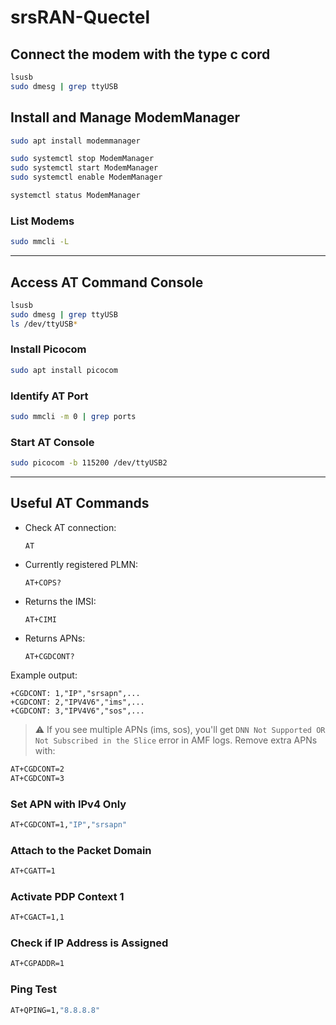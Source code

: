 # srsRAN-Quectel

## Connect the modem with the type c cord

```bash
lsusb
sudo dmesg | grep ttyUSB
```

## Install and Manage ModemManager

```bash
sudo apt install modemmanager

sudo systemctl stop ModemManager
sudo systemctl start ModemManager
sudo systemctl enable ModemManager

systemctl status ModemManager
```

### List Modems

```bash
sudo mmcli -L
```

---

## Access AT Command Console

```bash
lsusb
sudo dmesg | grep ttyUSB
ls /dev/ttyUSB*
```

### Install Picocom

```bash
sudo apt install picocom
```

### Identify AT Port

```bash
sudo mmcli -m 0 | grep ports
```

### Start AT Console

```bash
sudo picocom -b 115200 /dev/ttyUSB2
```

---

## Useful AT Commands

- Check AT connection:

  ```
  AT
  ```

- Currently registered PLMN:

  ```
  AT+COPS?
  ```

- Returns the IMSI:

  ```
  AT+CIMI
  ```

- Returns APNs:
  ```
  AT+CGDCONT?
  ```

Example output:

```
+CGDCONT: 1,"IP","srsapn",...
+CGDCONT: 2,"IPV4V6","ims",...
+CGDCONT: 3,"IPV4V6","sos",...
```

> ⚠️ If you see multiple APNs (ims, sos), you'll get `DNN Not Supported OR Not Subscribed in the Slice` error in AMF logs. Remove extra APNs with:

```bash
AT+CGDCONT=2
AT+CGDCONT=3
```

### Set APN with IPv4 Only

```bash
AT+CGDCONT=1,"IP","srsapn"
```

### Attach to the Packet Domain

```bash
AT+CGATT=1
```

### Activate PDP Context 1

```bash
AT+CGACT=1,1
```

### Check if IP Address is Assigned

```bash
AT+CGPADDR=1
```

### Ping Test

```bash
AT+QPING=1,"8.8.8.8"
```
